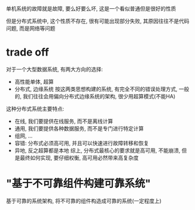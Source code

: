 单机系统的故障就是故障, 要么好要么坏, 这是一个看似普通但是很好的性质

但是分布式系统中, 这个性质不存在, 很有可能出现部分失败, 其原因往往不是代码问题, 而是网络等问题
# trade off

对于一个大型数据系统, 有两大方向的选择:
- 高性能单体, 超算
- 分布式, 边缘系统
按这两类思想构建的系统, 有完全不同的错误处理方式, 一般的, 我们往往会用偏向分布式边缘系统的架构, 很少用超算模式(不能HA)

这种分布式系统主要特点:
- 在线, 我们要提供在线服务, 而不是离线计算
- 通用, 我们要提供各种数据服务, 而不是专门进行特定计算
- 组网, ...
- 容错: 分布式必须高可用, 并且可以快速进行故障转移和恢复
- 异地, 反之超算都是本地
综上, 分布式最核心的要求就是高可用, 不能崩溃, 但是最终如何实现, 要仔细权衡, 高可用必然带来高复杂度

# "基于不可靠组件构建可靠系统"

基于可靠的系统架构, 将不可靠的组件构造成可靠的系统(一定程度上)
